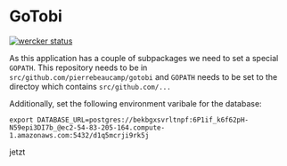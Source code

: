 # GoTobi

[![wercker status](https://app.wercker.com/status/712d8ed24acf24011e08a8c9309cfa70/m "wercker status")](https://app.wercker.com/project/bykey/712d8ed24acf24011e08a8c9309cfa70)

As this application has a couple of subpackages we need to set a special ``GOPATH``. This repository needs to be in ``src/github.com/pierrebeaucamp/gotobi`` and ``GOPATH`` needs to be set to the directoy which contains ``src/github.com/...``

Additionally, set the following environment varibale for the database: 
````
export DATABASE_URL=postgres://bekbgxsvrltnpf:6P1if_k6f62pH-N59epi3DI7b_@ec2-54-83-205-164.compute-1.amazonaws.com:5432/d1q5mcrji9rk5j
````

jetzt
